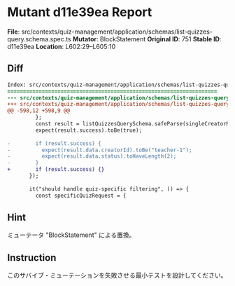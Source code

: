 # Mutant d11e39ea Report

**File**: src/contexts/quiz-management/application/schemas/list-quizzes-query.schema.spec.ts
**Mutator**: BlockStatement
**Original ID**: 751
**Stable ID**: d11e39ea
**Location**: L602:29–L605:10

## Diff

```diff
Index: src/contexts/quiz-management/application/schemas/list-quizzes-query.schema.spec.ts
===================================================================
--- src/contexts/quiz-management/application/schemas/list-quizzes-query.schema.spec.ts	original
+++ src/contexts/quiz-management/application/schemas/list-quizzes-query.schema.spec.ts	mutated #751
@@ -598,12 +598,9 @@
         };
         const result = listQuizzesQuerySchema.safeParse(singleCreatorRequest);
         expect(result.success).toBe(true);
 
-        if (result.success) {
-          expect(result.data.creatorId).toBe("teacher-1");
-          expect(result.data.status).toHaveLength(2);
-        }
+        if (result.success) {}
       });
 
       it("should handle quiz-specific filtering", () => {
         const specificQuizRequest = {
```

## Hint

ミューテータ "BlockStatement" による置換。

## Instruction

このサバイブ・ミューテーションを失敗させる最小テストを設計してください。
